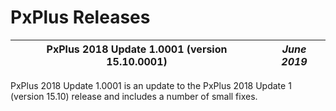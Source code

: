 # PxPlus Releases

**PxPlus 2018 Update 1.0001 (version 15.10.0001)** |  **_June 2019_**  
---|---  
  
PxPlus 2018 Update 1.0001 is an update to the PxPlus 2018 Update 1 (version 15.10) release and includes a number of small fixes.
